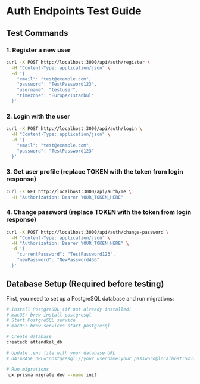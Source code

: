 # Auth Endpoints Test Guide

## Test Commands

### 1. Register a new user
```bash
curl -X POST http://localhost:3000/api/auth/register \
  -H "Content-Type: application/json" \
  -d '{
    "email": "test@example.com",
    "password": "TestPassword123",
    "username": "testuser",
    "timezone": "Europe/Istanbul"
  }'
```

### 2. Login with the user
```bash
curl -X POST http://localhost:3000/api/auth/login \
  -H "Content-Type: application/json" \
  -d '{
    "email": "test@example.com",
    "password": "TestPassword123"
  }'
```

### 3. Get user profile (replace TOKEN with the token from login response)
```bash
curl -X GET http://localhost:3000/api/auth/me \
  -H "Authorization: Bearer YOUR_TOKEN_HERE"
```

### 4. Change password (replace TOKEN with the token from login response)
```bash
curl -X POST http://localhost:3000/api/auth/change-password \
  -H "Content-Type: application/json" \
  -H "Authorization: Bearer YOUR_TOKEN_HERE" \
  -d '{
    "currentPassword": "TestPassword123",
    "newPassword": "NewPassword456"
  }'
```

## Database Setup (Required before testing)

First, you need to set up a PostgreSQL database and run migrations:

```bash
# Install PostgreSQL (if not already installed)
# macOS: brew install postgresql
# Start PostgreSQL service
# macOS: brew services start postgresql

# Create database
createdb attendkal_db

# Update .env file with your database URL
# DATABASE_URL="postgresql://your_username:your_password@localhost:5432/attendkal_db?schema=public"

# Run migrations
npx prisma migrate dev --name init
```
